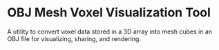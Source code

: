 # OBJ Mesh Voxel Visualization Tool
A utility to convert voxel data stored in a 3D array into mesh cubes in an OBJ file for visualizing, sharing, and rendering.
